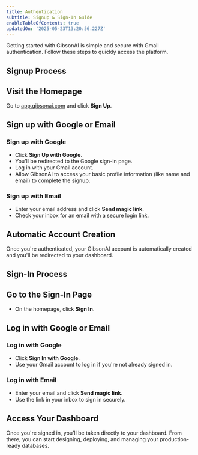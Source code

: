 ```yaml
---
title: Authentication
subtitle: Signup & Sign-In Guide
enableTableOfContents: true
updatedOn: '2025-05-23T13:20:56.227Z'
---
```


Getting started with GibsonAI is simple and secure with Gmail authentication. Follow these steps to quickly access the platform.

## Signup Process

<Steps>

## Visit the Homepage

Go to [app.gibsonai.com](https://app.gibsonai.com) and click **Sign Up**.

## Sign up with Google or Email

### Sign up with Google

- Click **Sign Up with Google**.
- You'll be redirected to the Google sign-in page.
- Log in with your Gmail account.
- Allow GibsonAI to access your basic profile information (like name and email) to complete the signup.

### Sign up with Email

- Enter your email address and click **Send magic link**.
- Check your inbox for an email with a secure login link.

## Automatic Account Creation

Once you're authenticated, your GibsonAI account is automatically created and you'll be redirected to your dashboard.

</Steps>

## Sign-In Process

<Steps>

## Go to the Sign-In Page

- On the homepage, click **Sign In**.

## Log in with Google or Email

### Log in with Google

- Click **Sign In with Google**.
- Use your Gmail account to log in if you're not already signed in.

### Log in with Email

- Enter your email and click **Send magic link**.
- Use the link in your inbox to sign in securely.

## Access Your Dashboard

Once you're signed in, you’ll be taken directly to your dashboard. From there, you can start designing, deploying, and managing your production-ready databases.

</Steps>
